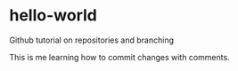 # hello-world
Github tutorial on repositories and branching

This is me learning how to commit changes with comments. 
